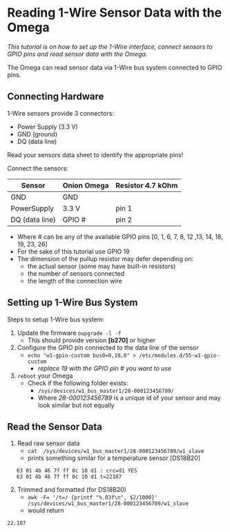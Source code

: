 # Reading 1-Wire Sensor Data with the Omega

*This tutorial is on how to set up the 1-Wire interface, connect sensors to GPIO pins and read sensor data with the Omega.*

The Omega can read sensor data via 1-Wire bus system connected to GPIO pins.

## Connecting Hardware

1-Wire sensors provide 3 connectors:

* Power Supply (3.3 V)
* GND (ground)
* DQ (data line)

Read your sensors data sheet to identify the appropriate pins!

Connect the sensors:

|Sensor        |Onion Omega|Resistor 4.7 kOhm|
|--------------|-----------|-----------------|
|GND           |GND        |                 |
|PowerSupply   | 3.3 V     |pin 1            |
|DQ (data line)| GPIO #    |pin 2            |

* Where # can be any of the available GPIO pins [0, 1, 6, 7, 8, 12 ,13, 14, 18, 19, 23, 26]
* For the sake of this tutorial use GPIO 19
* The dimension of the pullup resistor may defer depending on:
  + the actual sensor (some may have built-in resistors)
  + the number of sensors connected
  + the length of the connection wire


## Setting up 1-Wire Bus System

Steps to setup 1-Wire bus system:

1. Update the firmware `oupgrade -l -f`
    * This should provide version **[b270]** or higher
2. Configure the GPIO pin connected to the data line of the sensor
	* `echo "w1-gpio-custom bus0=0,19,0" > /etc/modules.d/55-w1-gpio-custom`
	  * *replace 19 with the GPIO pin # you want to use*
3. `reboot` your Omega
	* Check if the following folder exists:
		* `/sys/devices/w1_bus_master1/28-000123456789/`
	    * Where *28-000123456789* is a unique id of your sensor and may look similar but not equally

## Read the Sensor Data

 1. Read raw sensor data
    * `cat  /sys/devices/w1_bus_master1/28-000123456789/w1_slave`
    * prints something similar for a temperature sensor [DS18B20]
 ```
	63 01 4b 46 7f ff 0c 10 d1 : crc=d1 YES
    63 01 4b 46 7f ff 0c 10 d1 t=22187
```
 2. Trimmed and formatted (for DS18B20)
    * `awk -F= '/t=/ {printf "%.03f\n", $2/1000}' /sys/devices/w1_bus_master1/28-000123456789/w1_slave`
	* would return
```
22.187
```
